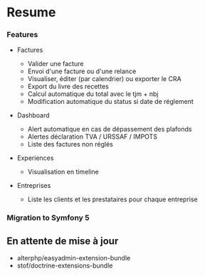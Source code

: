 # Resume

### Features

- Factures
    - Valider une facture
    - Envoi d'une facture ou d'une relance
    - Visualiser, éditer (par calendrier) ou exporter le CRA
    - Export du livre des recettes
    - Calcul automatique du total avec le tjm + nbj
    - Modification automatique du status si date de réglement
    
- Dashboard
    - Alert automatique en cas de dépassement des plafonds
    - Alertes déclaration TVA / URSSAF / IMPOTS
    - Liste des factures non réglés

- Experiences
    - Visualisation en timeline
    
- Entreprises
    - Liste les clients et les prestataires pour chaque entreprise
    
### Migration to Symfony 5

## En attente de mise à jour

- alterphp/easyadmin-extension-bundle
- stof/doctrine-extensions-bundle